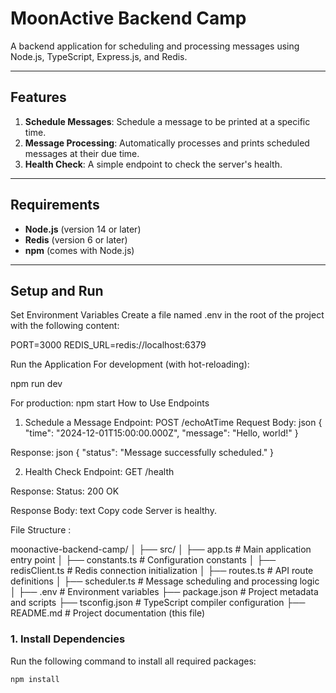 # MoonActive Backend Camp

A backend application for scheduling and processing messages using Node.js, TypeScript, Express.js, and Redis.

---

## **Features**
1. **Schedule Messages**: Schedule a message to be printed at a specific time.
2. **Message Processing**: Automatically processes and prints scheduled messages at their due time.
3. **Health Check**: A simple endpoint to check the server's health.

---

## **Requirements**
- **Node.js** (version 14 or later)
- **Redis** (version 6 or later)
- **npm** (comes with Node.js)

---

## **Setup and Run**


Set Environment Variables
Create a file named .env in the root of the project with the following content:

PORT=3000
REDIS_URL=redis://localhost:6379

Run the Application
For development (with hot-reloading):

npm run dev

For production:
npm start
How to Use
Endpoints
1. Schedule a Message
Endpoint: POST /echoAtTime
Request Body:
json
{
  "time": "2024-12-01T15:00:00.000Z",
  "message": "Hello, world!"
}

Response:
json
{
  "status": "Message successfully scheduled."
}

2. Health Check
Endpoint: GET /health

Response:
Status: 200 OK

Response Body:
text
Copy code
Server is healthy.

File Structure :

moonactive-backend-camp/
│
├── src/
│   ├── app.ts            # Main application entry point
│   ├── constants.ts      # Configuration constants
│   ├── redisClient.ts    # Redis connection initialization
│   ├── routes.ts         # API route definitions
│   ├── scheduler.ts      # Message scheduling and processing logic
│
├── .env                  # Environment variables
├── package.json          # Project metadata and scripts
├── tsconfig.json         # TypeScript compiler configuration
├── README.md             # Project documentation (this file)


### **1. Install Dependencies**
Run the following command to install all required packages:
```bash
npm install

